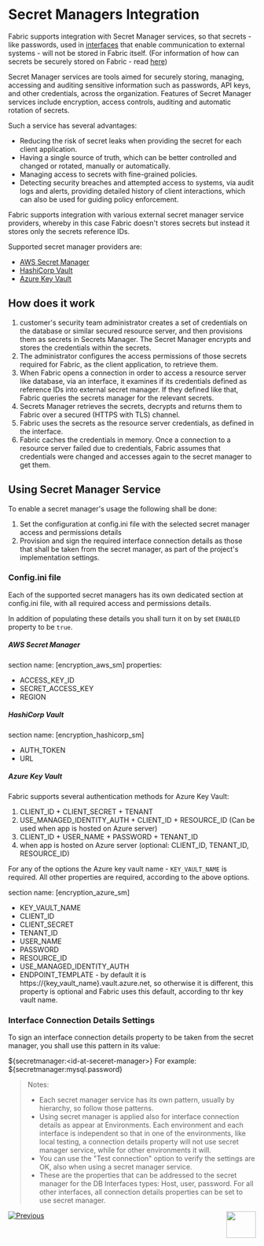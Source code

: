 # **Secret Managers Integration** 

Fabric supports integration with Secret Manager services, so that secrets - like passwords, used in [interfaces]("/articles/05_DB_interfaces/01_interfaces_overview.md") that enable communication to external systems - will not be stored in Fabric itself. (For information of how can secrets be securely stored on Fabric - read [here](/articles/26_fabric_security/04_fabric_interfaces_security.md))

Secret Manager services are tools aimed for securely storing, managing, accessing and auditing sensitive information such as passwords, API keys, and other credentials, across the organization. Features of Secret Manager services include encryption, access controls, auditing and automatic rotation of secrets.

Such a service has several advantages: 

- Reducing the risk of secret leaks when providing the secret for each client application.
- Having a single source of truth, which can be better controlled and changed or rotated, manually or automatically.
- Managing access to secrets with fine-grained policies.
- Detecting security breaches and attempted access to systems, via audit logs and alerts, providing detailed history of client interactions, which can also be used for guiding policy enforcement.

Fabric supports integration with various external secret manager service providers, whereby in this case Fabric doesn't stores secrets but instead it stores only the secrets reference IDs. 

Supported secret manager providers are: 

- [AWS Secret Manager](https://aws.amazon.com/secrets-manager/)
- [HashiCorp Vault](https://www.hashicorp.com/products/vault/secrets-management)
- [Azure Key Vault](https://azure.microsoft.com/en-us/products/key-vault/)



## How does it work

1. customer's security team administrator creates a set of credentials on the database or similar secured resource server, and then provisions them as secrets in Secrets Manager. The Secret Manager encrypts and stores the credentials within the secrets.
2. The administrator configures the access permissions of those secrets required for Fabric, as the client application, to retrieve them.
3. When Fabric opens a connection in order to access a resource server like database, via an interface, it examines if its credentials defined as reference IDs into external secret manager. If they defined like that, Fabric queries the secrets manager for the relevant secrets. 
4. Secrets Manager retrieves the secrets, decrypts and returns them to Fabric over a secured (HTTPS with TLS) channel.
5. Fabric uses the secrets as the resource server credentials, as defined in the interface.
6. Fabric caches the credentials in memory. Once a connection to a resource server failed due to credentials, Fabric assumes that credentials were changed and accesses again to the secret manager to get them.



## Using Secret Manager Service

To enable a secret manager's usage the following  shall be done:

1. Set the configuration at config.ini file with the selected secret manager access and permissions details
2. Provision and sign the required interface connection details as those that shall be taken from the secret manager, as part of the project's implementation settings.

### Config.ini file

Each of the supported secret managers has its own dedicated section at config.ini file, with all required access and permissions details.

In addition of populating these details you shall turn it on by set `ENABLED` property to be `true`.

##### AWS Secret Manager

section name: [encryption_aws_sm]
properties:

* ACCESS_KEY_ID
* SECRET_ACCESS_KEY
* REGION

##### HashiCorp Vault

section name: [encryption_hashicorp_sm]

* AUTH_TOKEN
* URL

##### Azure Key Vault

Fabric supports several authentication methods for Azure Key Vault:

 1. CLIENT_ID + CLIENT_SECRET + TENANT
 2. USE_MANAGED_IDENTITY_AUTH + CLIENT_ID + RESOURCE_ID (Can be used when app is hosted on Azure server)
 3. CLIENT_ID + USER_NAME + PASSWORD + TENANT_ID
 4. when app is hosted on Azure server (optional: CLIENT_ID, TENANT_ID, RESOURCE_ID)

For any of the options the Azure key vault name - `KEY_VAULT_NAME` is required. All other properties are required, according to the above options.

section name: [encryption_azure_sm]

- KEY_VAULT_NAME
- CLIENT_ID
- CLIENT_SECRET
- TENANT_ID
- USER_NAME
- PASSWORD
- RESOURCE_ID
- USE_MANAGED_IDENTITY_AUTH
- ENDPOINT_TEMPLATE - by default it is https://{key_vault_name}.vault.azure.net, so otherwise it is different, this property is optional and Fabric uses this default, according to thr key vault name.



### Interface Connection Details Settings

 To sign an interface connection details property to be taken from the secret manager, you shall use this pattern in its value:

${secretmanager:\<id-at-seceret-manager\>}
For example: ${secretmanager:mysql.password}

> Notes: 
>
> * Each secret manager service has its own pattern, usually by hierarchy, so follow those patterns. 
> * Using secret manager is applied also for interface connection details as appear at Environments. Each environment and each interface is independent so that in one of the environments, like local testing, a connection details property will not use secret manager service, while for other environments it will. 
> * You can use the "Test connection" option to verify the settings are OK, also  when using a secret manager service.
> * These are the properties that can be addressed to the secret manager for the DB Interfaces types: Host, user, password. For all other interfaces, all connection details properties can be set to use secret manager.  





[![Previous](/articles/images/Previous.png)](/articles/26_fabric_security/04_fabric_interfaces_security.md)[<img align="right" width="60" height="54" src="/articles/images/Next.png">](/articles/26_fabric_security/05_fabric_webservices_security.md)
